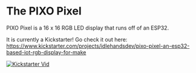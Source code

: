 # The PIXO Pixel
PIXO Pixel is a 16 x 16 RGB LED display that runs off of an ESP32.

It is currently a Kickstarter! Go check it out here:
https://www.kickstarter.com/projects/idlehandsdev/pixo-pixel-an-esp32-based-iot-rgb-display-for-make

[![Kickstarter Vid](https://img.youtube.com/vi/XT5R4Tftu7k/0.jpg)](https://youtu.be/XT5R4Tftu7k)
